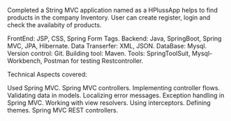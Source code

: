 Completed a String MVC application named as a HPlussApp helps to find products in the company Inventory. User can create register, login and check the availabity of products. 

FrontEnd: JSP, CSS, Spring Form Tags.
Backend: Java, SpringBoot, Spring MVC, JPA, Hibernate.
Data Transerfer: XML, JSON.
DataBase: Mysql.
Version control: Git.
Building tool: Maven.
Tools: SpringToolSuit, Mysql-Workbench, Postman for testing Restcontroller.

Technical Aspects covered:

Used Spring MVC.
Spring MVC controllers.
Implementing controller flows.
Validating data in models.
Localizing error messages.
Exception handling in Spring MVC.
Working with view resolvers.
Using interceptors.
Defining themes.
Spring MVC REST controllers.
